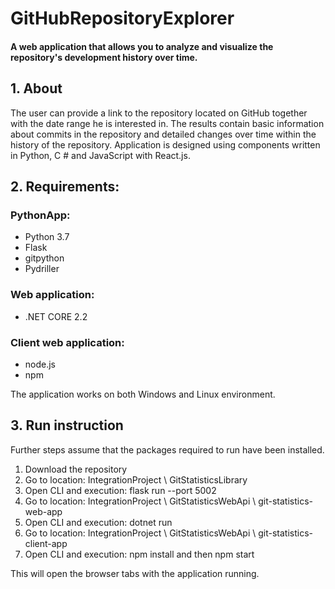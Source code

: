 # GitHubRepositoryExplorer

#### A web application that allows you to analyze and visualize the repository's development history over time.  


## 1. About 

The user can provide a link to the repository located on GitHub together with the date range he is interested in. The results contain basic information about commits in the repository and detailed changes over time within the history of the repository. Application is designed using components written in Python, C # and JavaScript with React.js. 

## 2. Requirements:

### PythonApp:
- Python 3.7
- Flask
- gitpython
- Pydriller

### Web application:
- .NET CORE 2.2

### Client web application:
- node.js
- npm

The application works on both Windows and Linux environment.

## 3. Run instruction

Further steps assume that the packages required to run have been installed.

1. Download the repository
2. Go to location: IntegrationProject \ GitStatisticsLibrary
3. Open CLI and execution: flask run --port 5002
4. Go to location: IntegrationProject \ GitStatisticsWebApi \ git-statistics-web-app
5. Open CLI and execution: dotnet run
6. Go to location: IntegrationProject \ GitStatisticsWebApi \ git-statistics-client-app
7. Open CLI and execution: npm install and then npm start

This will open the browser tabs with the application running.
